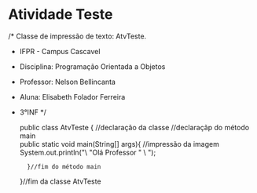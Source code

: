 # Atividade Teste 
/* Classe de impressão de texto: AtvTeste. 
* IFPR - Campus Cascavel 
* Disciplina: Programação Orientada a Objetos 
* Professor: Nelson Bellincanta
* Aluna: Elisabeth Folador Ferreira 
* 3°INF */

    public class AtvTeste { //declaração da classe 
        //declaraçãp do método main   
         public static void main(String[] args){
            //impressão da imagem     
            System.out.println("\ "Olá Professor " \ ");
        
        }//fim do método main 
    }//fim da classe AtvTeste
